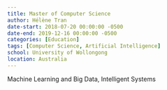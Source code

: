 ```yaml
---
title: Master of Computer Science
author: Hélène Tran
date-start: 2018-07-20 00:00:00 -0500
date-end: 2019-12-16 00:00:00 -0500
categories: [Education]
tags: [Computer Science, Artificial Intelligence]
school: University of Wollongong
location: Australia
---
```


Machine Learning and Big Data, Intelligent Systems
